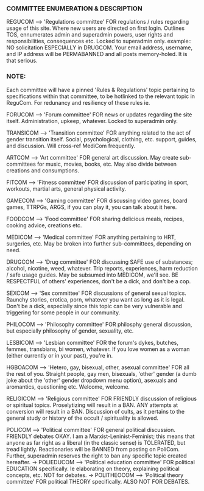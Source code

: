 ### COMMITTEE ENUMERATION & DESCRIPTION ###

REGUCOM
--> 'Regulations committee' FOR regulations / rules regarding usage of this site. Where new users are directed on first login. Outlines TOS, ennumerates admin and superadmin powers, user rights and responsibilities, consequences etc. Locked to superadmin only.
example::  NO solicitation ESPECIALLY in DRUGCOM. Your email address, username, and IP address will be PERMABANNED and all posts memory-holed. It is that serious.

### NOTE: ###
Each committee will have a pinned 'Rules & Regulations' topic pertaining to specifications within that committee, to be hotlinked to the relevant topic in ReguCom. For redunancy and resiliency of these rules ie.

FORUCOM
--> 'Forum committee' FOR news or updates regarding the site itself. Administration, upkeep, whatever. Locked to superadmin only.

TRANSICOM
--> 'Transition committee' FOR anything related to the act of gender transition itself. Social, psychological, clothing, etc. support, guides, and discussion. Will cross-ref MediCom frequently.

ARTCOM
--> 'Art committee' FOR general art discussion. May create sub-committees for music, movies, books, etc. May also divide between creations and consumptions.

FITCOM
--> 'Fitness committee' FOR discussion of participating in sport, workouts, martial arts, general physical activity.

GAMECOM
--> 'Gaming committee' FOR discussing video games, board games, TTRPGs, ARGS, if you can play it, you can talk about it here.

FOODCOM
--> 'Food committee' FOR sharing delicious meals, recipes, cooking advice, creations etc.

MEDICOM
--> 'Medical committee' FOR anything pertaining to HRT, surgeries, etc. May be broken into further sub-committees, depending on need. 

DRUGCOM
--> 'Drug committee' FOR discussing SAFE use of substances; alcohol, nicotine, weed, whatever. Trip reports, experiences, harm reduction / safe usage guides. May be subsumed into MEDICOM, we'll see. BE RESPECTFUL of others' experiences, don't be a dick, and don't be a cop.

SEXCOM
--> 'Sex committee' FOR discussions of general sexual topics. Raunchy stories, erotica, porn, whatever you want as long as it is legal. Don't be a dick, especially since this topic can be very vulnerable and triggering for some people in our community. 

PHILOCOM
--> 'Philosophy committee' FOR philosphy general discussion, but especially philosophy of gender, sexuality, etc.

LESBICOM
--> 'Lesbian committee' FOR the forum's dykes, butches, femmes, transbians, bi women, whatever. If you love women as a woman (either currently or in your past), you're in.

HGBOACOM
--> 'Hetero, gay, bisexual, other, asexual committee' FOR all the rest of you. Straight people, gay men, bisexuals, 'other' gender (a dumb joke about the 'other' gender dropdown menu option), asexuals and aromantics, questioning etc. Welcome, welcome.

RELIGICOM
--> 'Religious committee' FOR FRIENDLY discussion of religious or spiritual topics. Proselytizing will result in a BAN. ANY attempts at conversion will result in a BAN. Discussion of cults, as it pertains to the general study or history of the occult / spirituality is allowed.

POLICOM
--> 'Political committee' FOR general political discussion. FRIENDLY debates OKAY. I am a Marxist-Leninist-Feminist; this means that anyone as far right as a liberal (in the classic sense) is TOLERATED, but tread lightly. Reactionaries will be BANNED from posting on PoliCom. Further, superadmin reserves the right to ban any specific topic created hereafter.
-> POLIEDUCOM
--> 'Political education committee' FOR political EDUCATION specifically. Ie elaborating on theory, explaining political concepts, etc. NOT for debates.
-> POLITHEOCOM
--> 'Political theory committee' FOR political THEORY specifically. ALSO NOT FOR DEBATES.